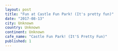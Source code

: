 ```yaml
---
layout: post
title: "Fun at Castle Fun Park! (It's pretty fun)"
date: "2017-08-13"
city: Unknown
country: Unknown
continent: Unknown
cafe_name: "Castle Fun Park! (It'S Pretty Fun)"
published: 1
---
```

